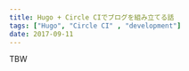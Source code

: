 ```yaml
---
title: Hugo + Circle CIでブログを組み立てる話
tags: ["Hugo", "Circle CI" , "development"]
date: 2017-09-11
---
```

TBW
